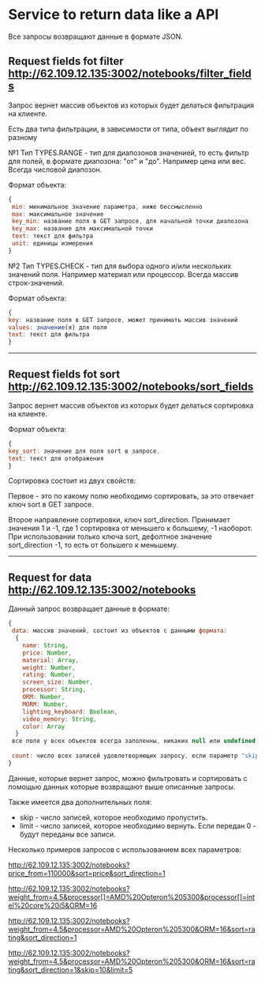 # Service to return data like a API

Все запросы возвращают данные в формате JSON. 

## Request fields fot filter http://62.109.12.135:3002/notebooks/filter_fields

 Запрос вернет массив объектов из которых будет делаться фильтрация на клиенте.

 Есть два типа фильтрации, в зависимости от типа, объект выглядит по разному

 №1 Тип TYPES.RANGE - тип для диапозонов значенией, то есть фильтр для полей, в формате диапозона: "от" и "до".
 Например цена или вес. Всегда числовой диапозон.

 Формат объекта:
 ```javascript
 {
  min: минимальное значение параметра, ниже бессмысленно
  max: максимальное значение
  key_min: название поля в GET запросе, для начальной точки диапозона
  key_max: название для максимальной точки
  text: текст для фильтра
  unit: единицы измерения
 }
 ```


  №2 Тип TYPES.CHECK - тип для выбора одного и/или нескольких значений поля.
 Например материал или процессор. Всегда массив строк-значений.

 Формат объекта:
  ```javascript
 {
  key: название поля в GET запросе, может принимать массив значений
  values: значение(я) для поля
  text: текст для фильтра
 }
 ```
------------------------------------------

## Request fields fot sort http://62.109.12.135:3002/notebooks/sort_fields

Запрос вернет массив объектов из которых будет делаться сортировка на клиенте.

Формат объекта:
  ```javascript
{
 key_sort: значение для поля sort в запросе,
 text: текст для отображения
}
```

Сортировка состоит из двух свойств:

 Первое - это по какому полю необходимо сортировать, за это отвечает ключ sort в GET запросе.
   
 Второе направление сортировки, ключ sort_direction. 
 Принимает значения 1 и -1, где 1 сортировка от меньшего к большему, -1 наоборот. 
 При использовании только ключа sort, дефолтное значение sort_direction  -1, то есть от большего к меньшему.
 
------------------------------------------

## Request for data http://62.109.12.135:3002/notebooks 

Данный запрос возвращает данные в формате: 

```javascript
{
 data: массив значений, состоит из объектов с данными формата:
  {
    name: String,
    price: Number,
    material: Array,
    weight: Number,
    rating: Number,
    screen_size: Number,
    processor: String,
    ORM: Number,
    MORM: Number,
    lighting_keyboard: Boolean,
    video_memory: String,
    color: Array
  }
 все поля у всех объектов всегда заполенны, никаких null или undefined.
 
 count: число всех записей удовлетворяющих запросу, если параметр "skip" не задан или равен нулю. Если "skip" задан и он больше нуля, вернет число только переданных записей, то есть data.length. 
}
```
Данные, которые вернет запрос, можно фильтровать и сортировать с помощью данных которые возвращают выше описанные запросы.

Также имеется два дополнительных поля:
* skip - число записей, которое необходимо пропустить.
* limit - число записей, которое необходимо вернуть. Если передан 0 - будут переданы все записи. 

Несколько примеров запросов с использованием всех параметров:

http://62.109.12.135:3002/notebooks?price_from=110000&sort=price&sort_direction=1

http://62.109.12.135:3002/notebooks?weight_from=4.5&processor[]=AMD%20Opteron%205300&processor[]=intel%20core%20i5&ORM=16

http://62.109.12.135:3002/notebooks?weight_from=4.5&processor=AMD%20Opteron%205300&ORM=16&sort=rating&sort_direction=1

http://62.109.12.135:3002/notebooks?weight_from=4.5&processor=AMD%20Opteron%205300&ORM=16&sort=rating&sort_direction=1&skip=10&limit=5
